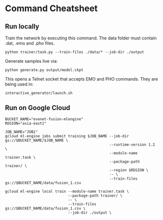 # Command Cheatsheet

## Run locally

Train the network by executing this command. The data folder must contain .dat, .emo and .pho files.

```
python trainer/task.py --train-files ./data/* --job-dir ./output
```

Generate samples live via:

```
python generate.py output/model.ckpt
```

This opens a Telnet socket that accepts EMO and PHO commands. They are being used in:

```
interactive_generator/launch.sh
```


## Run on Google Cloud

```
BUCKET_NAME="evenet-fusion-mlengine"
REGION="asia-east1"
```

```
JOB_NAME="JOB1"
gcloud ml-engine jobs submit training $JOB_NAME --job-dir gs://$BUCKET_NAME/$JOB_NAME \
                                                --runtime-version 1.2 \
                                                --module-name trainer.task \
                                                --package-path trainer/ \
                                                --region $REGION \
                                                -- \
                                                --train-files gs://$BUCKET_NAME/data/fusion_1.csv
```


```
gcloud ml-engine local train --module-name trainer.task \
                             --package-path trainer/ \
                             -- \
                             --train-files gs://$BUCKET_NAME/data/fusion_1.csv \
                             --job-dir ./output \
```
